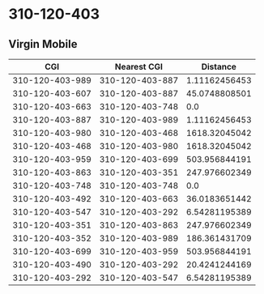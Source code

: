 # 310-120-403
## Virgin Mobile


| CGI | Nearest CGI | Distance |
|-----|-------------|----------|
| 310-120-403-989 | 310-120-403-887 | 1.11162456453 |
| 310-120-403-607 | 310-120-403-887 | 45.0748808501 |
| 310-120-403-663 | 310-120-403-748 | 0.0 |
| 310-120-403-887 | 310-120-403-989 | 1.11162456453 |
| 310-120-403-980 | 310-120-403-468 | 1618.32045042 |
| 310-120-403-468 | 310-120-403-980 | 1618.32045042 |
| 310-120-403-959 | 310-120-403-699 | 503.956844191 |
| 310-120-403-863 | 310-120-403-351 | 247.976602349 |
| 310-120-403-748 | 310-120-403-748 | 0.0 |
| 310-120-403-492 | 310-120-403-663 | 36.0183651442 |
| 310-120-403-547 | 310-120-403-292 | 6.54281195389 |
| 310-120-403-351 | 310-120-403-863 | 247.976602349 |
| 310-120-403-352 | 310-120-403-989 | 186.361431709 |
| 310-120-403-699 | 310-120-403-959 | 503.956844191 |
| 310-120-403-490 | 310-120-403-292 | 20.4241244169 |
| 310-120-403-292 | 310-120-403-547 | 6.54281195389 |
